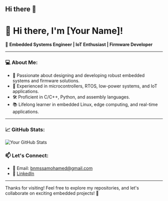 ## Hi there 👋

<!--
**med1001/med1001** is a ✨ _special_ ✨ repository because its `README.md` (this file) appears on your GitHub profile.

Here are some ideas to get you started:

- 🔭 I’m currently working on ...
- 🌱 I’m currently learning ...
- 👯 I’m looking to collaborate on ...
- 🤔 I’m looking for help with ...
- 💬 Ask me about ...
- 📫 How to reach me: ...
- 😄 Pronouns: ...
- ⚡ Fun fact: ...
-->
# 👋 Hi there, I'm [Your Name]!

🚀 **Embedded Systems Engineer | IoT Enthusiast | Firmware Developer**

---

### 💻 About Me:
- 🔧 Passionate about designing and developing robust embedded systems and firmware solutions.
- 📡 Experienced in microcontrollers, RTOS, low-power systems, and IoT applications.
- 🛠️ Proficient in C/C++, Python, and assembly languages.
- 📚 Lifelong learner in embedded Linux, edge computing, and real-time applications.

---


### 📈 GitHub Stats:
![Your GitHub Stats](https://github-readme-stats.vercel.app/api?username=yourusername&show_icons=true&hide_title=true)

### 📫 Let's Connect:
- 📧 Email: [bnmssamohamed@gmail.com](mailto:bnmssamohamed@gmail.com)
- 💼 [LinkedIn](https://www.linkedin.com/in/mohamed-ben-moussa/)


---

Thanks for visiting! Feel free to explore my repositories, and let's collaborate on exciting embedded projects! 🚀
